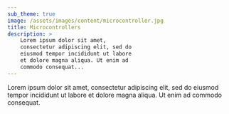 ```yaml
---
sub_theme: true
image: /assets/images/content/microcontroller.jpg
title: Microcontrollers
description: >
    Lorem ipsum dolor sit amet,
    consectetur adipiscing elit, sed do
    eiusmod tempor incididunt ut labore
    et dolore magna aliqua. Ut enim ad
    commodo consequat...
---
```

Lorem ipsum dolor sit amet,
consectetur adipiscing elit, sed do
eiusmod tempor incididunt ut labore
et dolore magna aliqua. Ut enim ad
commodo consequat.